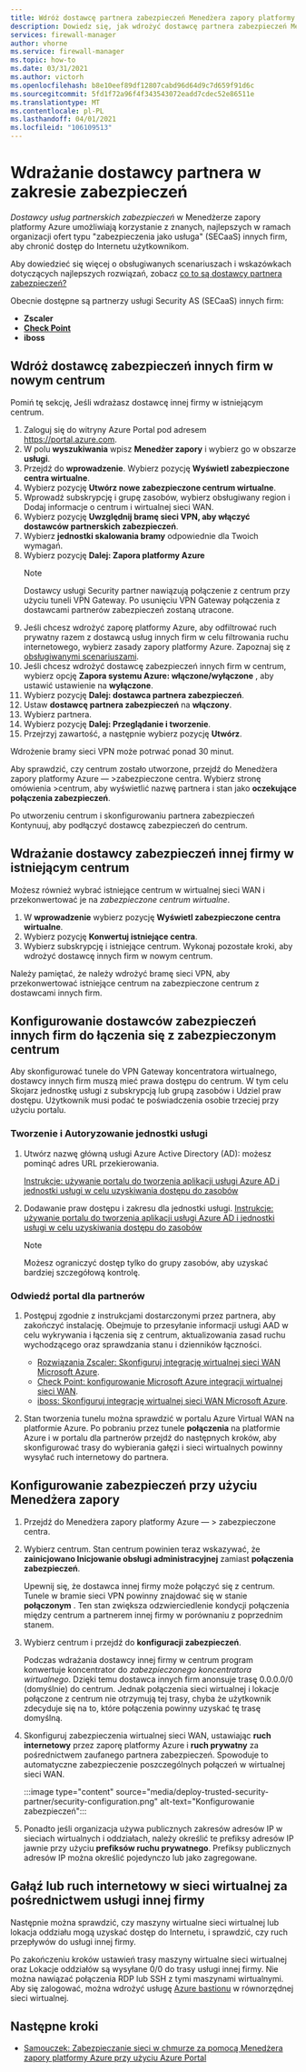 ```yaml
---
title: Wdróż dostawcę partnera zabezpieczeń Menedżera zapory platformy Azure
description: Dowiedz się, jak wdrożyć dostawcę partnera zabezpieczeń Menedżera zapory platformy Azure przy użyciu Azure Portal.
services: firewall-manager
author: vhorne
ms.service: firewall-manager
ms.topic: how-to
ms.date: 03/31/2021
ms.author: victorh
ms.openlocfilehash: b8e10eef89df12807cabd96d64d9c7d659f91d6c
ms.sourcegitcommit: 5fd1f72a96f4f343543072eadd7cdec52e86511e
ms.translationtype: MT
ms.contentlocale: pl-PL
ms.lasthandoff: 04/01/2021
ms.locfileid: "106109513"
---
```

# <a name="deploy-a-security-partner-provider"></a>Wdrażanie dostawcy partnera w zakresie zabezpieczeń

*Dostawcy usług partnerskich zabezpieczeń* w Menedżerze zapory platformy Azure umożliwiają korzystanie z znanych, najlepszych w ramach organizacji ofert typu "zabezpieczenia jako usługa" (SECaaS) innych firm, aby chronić dostęp do Internetu użytkownikom.

Aby dowiedzieć się więcej o obsługiwanych scenariuszach i wskazówkach dotyczących najlepszych rozwiązań, zobacz [co to są dostawcy partnera zabezpieczeń?](trusted-security-partners.md)


Obecnie dostępne są partnerzy usługi Security AS (SECaaS) innych firm: 

- **Zscaler**
- **[Check Point](check-point-overview.md)**
- **iboss**

## <a name="deploy-a-third-party-security-provider-in-a-new-hub"></a>Wdróż dostawcę zabezpieczeń innych firm w nowym centrum

Pomiń tę sekcję, Jeśli wdrażasz dostawcę innej firmy w istniejącym centrum.

1. Zaloguj się do witryny Azure Portal pod adresem https://portal.azure.com.
2. W polu **wyszukiwania** wpisz **Menedżer zapory** i wybierz go w obszarze **usługi**.
3. Przejdź do **wprowadzenie**. Wybierz pozycję **Wyświetl zabezpieczone centra wirtualne**.
4. Wybierz pozycję **Utwórz nowe zabezpieczone centrum wirtualne**.
5. Wprowadź subskrypcję i grupę zasobów, wybierz obsługiwany region i Dodaj informacje o centrum i wirtualnej sieci WAN. 
6. Wybierz pozycję **Uwzględnij bramę sieci VPN, aby włączyć dostawców partnerskich zabezpieczeń**.
7. Wybierz **jednostki skalowania bramy** odpowiednie dla Twoich wymagań.
8. Wybierz pozycję **Dalej: Zapora platformy Azure**
   > [!NOTE]
   > Dostawcy usługi Security partner nawiązują połączenie z centrum przy użyciu tuneli VPN Gateway. Po usunięciu VPN Gateway połączenia z dostawcami partnerów zabezpieczeń zostaną utracone.
9. Jeśli chcesz wdrożyć zaporę platformy Azure, aby odfiltrować ruch prywatny razem z dostawcą usług innych firm w celu filtrowania ruchu internetowego, wybierz zasady zapory platformy Azure. Zapoznaj się z [obsługiwanymi scenariuszami](trusted-security-partners.md#key-scenarios).
10. Jeśli chcesz wdrożyć dostawcę zabezpieczeń innych firm w centrum, wybierz opcję **Zapora systemu Azure: włączone/wyłączone** , aby ustawić ustawienie na **wyłączone**. 
11. Wybierz pozycję  **Dalej: dostawca partnera zabezpieczeń**.
12. Ustaw **dostawcę partnera zabezpieczeń** na **włączony**. 
13. Wybierz partnera. 
14. Wybierz pozycję **Dalej: Przeglądanie i tworzenie**. 
15. Przejrzyj zawartość, a następnie wybierz pozycję **Utwórz**.

Wdrożenie bramy sieci VPN może potrwać ponad 30 minut.

Aby sprawdzić, czy centrum zostało utworzone, przejdź do Menedżera zapory platformy Azure — >zabezpieczone centra. Wybierz stronę omówienia >centrum, aby wyświetlić nazwę partnera i stan jako **oczekujące połączenia zabezpieczeń**.

Po utworzeniu centrum i skonfigurowaniu partnera zabezpieczeń Kontynuuj, aby podłączyć dostawcę zabezpieczeń do centrum.

## <a name="deploy-a-third-party-security-provider-in-an-existing-hub"></a>Wdrażanie dostawcy zabezpieczeń innej firmy w istniejącym centrum

Możesz również wybrać istniejące centrum w wirtualnej sieci WAN i przekonwertować je na *zabezpieczone centrum wirtualne*.

1. W **wprowadzenie** wybierz pozycję **Wyświetl zabezpieczone centra wirtualne**.
2. Wybierz pozycję **Konwertuj istniejące centra**.
3. Wybierz subskrypcję i istniejące centrum. Wykonaj pozostałe kroki, aby wdrożyć dostawcę innych firm w nowym centrum.

Należy pamiętać, że należy wdrożyć bramę sieci VPN, aby przekonwertować istniejące centrum na zabezpieczone centrum z dostawcami innych firm.

## <a name="configure-third-party-security-providers-to-connect-to-a-secured-hub"></a>Konfigurowanie dostawców zabezpieczeń innych firm do łączenia się z zabezpieczonym centrum

Aby skonfigurować tunele do VPN Gateway koncentratora wirtualnego, dostawcy innych firm muszą mieć prawa dostępu do centrum. W tym celu Skojarz jednostkę usługi z subskrypcją lub grupą zasobów i Udziel praw dostępu. Użytkownik musi podać te poświadczenia osobie trzeciej przy użyciu portalu.

### <a name="create-and-authorize-a-service-principal"></a>Tworzenie i Autoryzowanie jednostki usługi

1. Utwórz nazwę główną usługi Azure Active Directory (AD): możesz pominąć adres URL przekierowania. 

   [Instrukcje: używanie portalu do tworzenia aplikacji usługi Azure AD i jednostki usługi w celu uzyskiwania dostępu do zasobów](../active-directory/develop/howto-create-service-principal-portal.md#register-an-application-with-azure-ad-and-create-a-service-principal)
2. Dodawanie praw dostępu i zakresu dla jednostki usługi.
   [Instrukcje: używanie portalu do tworzenia aplikacji usługi Azure AD i jednostki usługi w celu uzyskiwania dostępu do zasobów](../active-directory/develop/howto-create-service-principal-portal.md#register-an-application-with-azure-ad-and-create-a-service-principal)

   > [!NOTE]
   > Możesz ograniczyć dostęp tylko do grupy zasobów, aby uzyskać bardziej szczegółową kontrolę.

### <a name="visit-partner-portal"></a>Odwiedź portal dla partnerów

1. Postępuj zgodnie z instrukcjami dostarczonymi przez partnera, aby zakończyć instalację. Obejmuje to przesyłanie informacji usługi AAD w celu wykrywania i łączenia się z centrum, aktualizowania zasad ruchu wychodzącego oraz sprawdzania stanu i dzienników łączności.

   - [Rozwiązania Zscaler: Skonfiguruj integrację wirtualnej sieci WAN Microsoft Azure](https://help.zscaler.com/zia/configuring-microsoft-azure-virtual-wan-integration).
   - [Check Point: konfigurowanie Microsoft Azure integracji wirtualnej sieci WAN](https://sc1.checkpoint.com/documents/Infinity_Portal/WebAdminGuides/EN/CloudGuard-Connect-Azure-Virtual-WAN/Default.htm).
   - [iboss: Skonfiguruj integrację wirtualnej sieci WAN Microsoft Azure](https://www.iboss.com/blog/securing-microsoft-azure-with-iboss-saas-network-security). 
   
2. Stan tworzenia tunelu można sprawdzić w portalu Azure Virtual WAN na platformie Azure. Po pobraniu przez tunele **połączenia** na platformie Azure i w portalu dla partnerów przejdź do następnych kroków, aby skonfigurować trasy do wybierania gałęzi i sieci wirtualnych powinny wysyłać ruch internetowy do partnera.

## <a name="configure-security-with-firewall-manager"></a>Konfigurowanie zabezpieczeń przy użyciu Menedżera zapory

1. Przejdź do Menedżera zapory platformy Azure — > zabezpieczone centra. 
2. Wybierz centrum. Stan centrum powinien teraz wskazywać, że **zainicjowano Inicjowanie obsługi administracyjnej** zamiast **połączenia zabezpieczeń**.

   Upewnij się, że dostawca innej firmy może połączyć się z centrum. Tunele w bramie sieci VPN powinny znajdować się w stanie **połączonym** . Ten stan zwiększa odzwierciedlenie kondycji połączenia między centrum a partnerem innej firmy w porównaniu z poprzednim stanem.
3. Wybierz centrum i przejdź do **konfiguracji zabezpieczeń**.

   Podczas wdrażania dostawcy innej firmy w centrum program konwertuje koncentrator do *zabezpieczonego koncentratora wirtualnego*. Dzięki temu dostawca innych firm anonsuje trasę 0.0.0.0/0 (domyślnie) do centrum. Jednak połączenia sieci wirtualnej i lokacje połączone z centrum nie otrzymują tej trasy, chyba że użytkownik zdecyduje się na to, które połączenia powinny uzyskać tę trasę domyślną.
4. Skonfiguruj zabezpieczenia wirtualnej sieci WAN, ustawiając **ruch internetowy** przez zaporę platformy Azure i **ruch prywatny** za pośrednictwem zaufanego partnera zabezpieczeń. Spowoduje to automatyczne zabezpieczenie poszczególnych połączeń w wirtualnej sieci WAN.

   :::image type="content" source="media/deploy-trusted-security-partner/security-configuration.png" alt-text="Konfigurowanie zabezpieczeń":::
5. Ponadto jeśli organizacja używa publicznych zakresów adresów IP w sieciach wirtualnych i oddziałach, należy określić te prefiksy adresów IP jawnie przy użyciu **prefiksów ruchu prywatnego**. Prefiksy publicznych adresów IP można określić pojedynczo lub jako zagregowane.

## <a name="branch-or-vnet-internet-traffic-via-third-party-service"></a>Gałąź lub ruch internetowy w sieci wirtualnej za pośrednictwem usługi innej firmy

Następnie można sprawdzić, czy maszyny wirtualne sieci wirtualnej lub lokacja oddziału mogą uzyskać dostęp do Internetu, i sprawdzić, czy ruch przepływów do usługi innej firmy.

Po zakończeniu kroków ustawień trasy maszyny wirtualne sieci wirtualnej oraz Lokacje oddziałów są wysyłane 0/0 do trasy usługi innej firmy. Nie można nawiązać połączenia RDP lub SSH z tymi maszynami wirtualnymi. Aby się zalogować, można wdrożyć usługę [Azure bastionu](../bastion/bastion-overview.md) w równorzędnej sieci wirtualnej.

## <a name="next-steps"></a>Następne kroki

- [Samouczek: Zabezpieczanie sieci w chmurze za pomocą Menedżera zapory platformy Azure przy użyciu Azure Portal](secure-cloud-network.md)